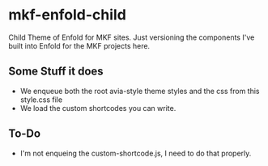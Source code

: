 # mkf-enfold-child
Child Theme of Enfold for MKF sites. Just versioning the components I've built into Enfold for the MKF projects here.

## Some Stuff it does
* We enqueue both the root avia-style theme styles and the css from this style.css file
* We load the custom shortcodes you can write.

## To-Do
* I'm not enqueing the custom-shortcode.js, I need to do that properly.